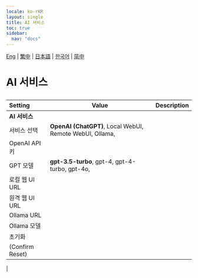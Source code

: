 ```yaml
---
locale: ko-rKR
layout: single
title: AI 서비스
toc: true
sidebar:
  nav: "docs"
---
```

[Eng](/dancexr/menu/2025.4/chat/ai_service.md) | [繁中](/tw/dancexr/menu/2025.4/chat/ai_service.md) | [日本語](/jp/dancexr/menu/2025.4/chat/ai_service.md) | [한국어](/kr/dancexr/menu/2025.4/chat/ai_service.md) | [简中](/zh/dancexr/menu/2025.4/chat/ai_service.md)
# AI 서비스
## 
| Setting | Value | Description |
| :--- | --- | :--- |
|**AI 서비스** | | 
| 서비스 선택 |  **OpenAI (ChatGPT)**,  Local WebUI,  Remote WebUI,  Ollama,  |  |
| OpenAI API 키 || 
| GPT 모델 |  **gpt-3.5-turbo**,  gpt-4,  gpt-4-turbo,  gpt-4o,  |  |
| 로컬 웹 UI URL || 
| 원격 웹 UI URL || 
| Ollama URL || 
| Ollama 모델 || 
| 초기화 || 
| (Confirm Reset) || 
|

